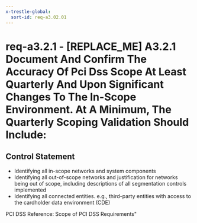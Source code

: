 ```yaml
---
x-trestle-global:
  sort-id: req-a3.02.01
---
```


# req-a3.2.1 - \[REPLACE_ME\] A3.2.1 Document And Confirm The Accuracy Of Pci Dss Scope At Least Quarterly And Upon Significant Changes To The In-Scope Environment. At A Minimum, The Quarterly Scoping Validation Should Include:

## Control Statement

* Identifying all in-scope networks and system components
* Identifying all out-of-scope networks and justification for networks
being out of scope, including descriptions of all segmentation controls implemented
* Identifying all connected entities. e.g., third-party entities with
access to the cardholder data environment (CDE)

PCI DSS Reference: Scope of PCI DSS Requirements"
